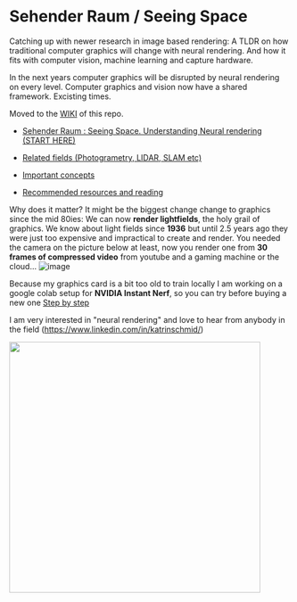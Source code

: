 # Sehender Raum / Seeing Space
Catching up with newer research in image based rendering: A TLDR on how traditional computer graphics will change with neural rendering. And how it fits with computer vision, machine learning and capture hardware.

In the next years computer graphics will be disrupted by neural rendering on every level. Computer graphics and vision now have a shared framework. Excisting times.

Moved to the <a href="https://github.com/3a1b2c3/seeingSpace/wiki/Sehender-Raum-:-Seeing-Space">WIKI</a> of this repo.
* <a href="https://github.com/3a1b2c3/seeingSpace/wiki/Sehender-Raum-:-Seeing-Space-(START-READING-HERE)">Sehender Raum : Seeing Space. Understanding Neural rendering (START HERE)</a>
* <a href="https://github.com/3a1b2c3/seeingSpace/wiki/Related-fields-(Photogrametry,-LIDAR,-SLAM-etc">Related fields (Photogrametry, LIDAR, SLAM etc)</a>

* <a href="https://github.com/3a1b2c3/seeingSpace/wiki/Important-concepts">Important concepts</a>
* <a href="https://github.com/3a1b2c3/seeingSpace/wiki/Recommended-resources-and-reading">Recommended resources and reading </a>


Why does it matter? It might be the biggest change change to graphics since the mid 80ies: We can now **render lightfields**, the holy grail of graphics. We know about light fields since **1936** but until 2.5 years ago they were just too expensive and impractical to create and render. You needed the camera on the picture below at least, now you render one from **30 frames of compressed video** from youtube and a gaming machine or the cloud...
![image](https://user-images.githubusercontent.com/74843139/173516914-cc56b3d4-8fff-49d3-968a-2ea47e259de9.png)





Because my graphics card is a bit too old to train locally I am working on a google colab setup for **NVIDIA Instant Nerf**, 
so you can  try before buying a new one <a href="https://github.com/3a1b2c3/seeingSpace/wiki/NVIDIA-instant-Nerf-on-google-colab,-train-a-nerf-without-a-massive-gpu">Step by step</a>

I am very interested in "neural rendering" and love to hear from anybody in the field (https://www.linkedin.com/in/katrinschmid/)

<img src="https://user-images.githubusercontent.com/74843139/172032036-f33a63f2-6a88-4ae5-b8df-fbbb72463592.png" width=450>

